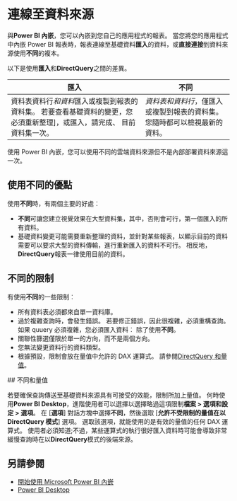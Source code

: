<properties
   pageTitle="Microsoft Power BI 內嵌-連線到資料來源"
   description="Power BI 內嵌、 連線至資料來源"
   services="power-bi-embedded"
   documentationCenter=""
   authors="guyinacube"
   manager="erikre"
   editor=""
   tags=""/>
<tags
   ms.service="power-bi-embedded"
   ms.devlang="NA"
   ms.topic="article"
   ms.tgt_pltfrm="NA"
   ms.workload="powerbi"
   ms.date="10/04/2016"
   ms.author="asaxton"/>

# <a name="connect-to-a-data-source"></a>連線至資料來源

與**Power BI 內嵌**，您可以內嵌到您自己的應用程式的報表。 當您將您的應用程式中內嵌 Power BI 報表時，報表連線至基礎資料**匯入**的資料，或**直接連接**到資料來源使用**不同**的複本。

以下是使用**匯入**和**DirectQuery**之間的差異。

|匯入 | 不同
|---|---
|資料表資料行*和資料*匯入或複製到報表的資料集。 若要查看基礎資料的變更，您必須重新整理]，或匯入，請完成、 目前資料集一次。|*資料表和資料行*，僅匯入或複製到報表的資料集。 您隨時都可以檢視最新的資料。
使用 Power BI 內嵌，您可以使用不同的雲端資料來源但不是內部部署資料來源這一次。

## <a name="benefits-of-using-directquery"></a>使用不同的優點

使用**不同**時，有兩個主要的好處︰

   -    **不同**可讓您建立視覺效果在大型資料集，其中，否則會可行，第一個匯入的所有資料。
   -    基礎資料變更可能需要重新整理的資料，並針對某些報表，以顯示目前的資料需要可以要求大型的資料傳輸，進行重新匯入的資料不可行。 相反地， **DirectQuery**報表一律使用目前的資料。

## <a name="limitations-of-directquery"></a>不同的限制

   有使用**不同**的一些限制︰

   -    所有資料表必須都來自單一資料庫。
   -    過於複雜查詢時，會發生錯誤。 若要修正錯誤，因此很複雜，必須重構查詢。 如果 quuery 必須複雜，您必須匯入資料︰ 除了使用**不同**。
   -    關聯性篩選僅限於單一的方向，而不是兩個方向。
   -    您無法變更資料行的資料類型。
   -    根據預設，限制會放在量值中允許的 DAX 運算式。 請參閱[DirectQuery 和量值](#measures)。

<a name="measures"/>
## <a name="directquery-and-measures"></a>不同和量值

若要確保查詢傳送至基礎資料來源具有可接受的效能，限制所加上量值。 何時使用**Power BI Desktop**，進階使用者可以選擇以選擇略過這項限制**檔案 > 選項和設定 > 選項**。 在 [**選項**] 對話方塊中選擇**不同**，然後選取 [**允許不受限制的量值在以 DirectQuery 模式**] 選項。 選取該選項，就能使用的是有效的量值的任何 DAX 運算式。 使用者必須知道;不過，某些運算式的執行很好匯入資料時可能會導致非常緩慢查詢時在以**DirectQuery**模式的後端來源。 

## <a name="see-also"></a>另請參閱
- [開始使用 Microsoft Power BI 內嵌](power-bi-embedded-get-started.md)
- [Power BI Desktop](https://powerbi.microsoft.com/documentation/powerbi-desktop-get-the-desktop/)
